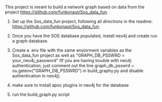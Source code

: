 This project is meant to build a network graph based on data from the project https://github.com/funkonaut/Sos_data_fun.

1. Set up the Sos_data_fun project, following all directions in the readme: https://github.com/funkonaut/Sos_data_fun. 

2. Once you have the SOS database populated, install neo4j and create run a graph database.

3.  Create a .env file with the same enviorment variables as the Sos_data_fun project 
as well as "GRAPH_DB_PSSWRD  = your_neo4j_password"
(If you are having trouble with neo4j authentication, just comment out the line graph_db_psswrd = os.getenv("GRAPH_DB_PSSWRD")
in build_graphy.py and disable authentication in neo4j).

4. make sure to install apoc plugins in neo4j for the database

5. run the build_graph.py script